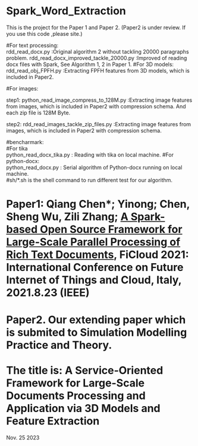 # Spark_Word_Extraction
This is the project for the Paper 1 and Paper 2. (Paper2 is under review. If you use this code ,please site.)

#For text processing:<br>
rdd_read_docx.py                          :Original algorithm 2 without tackling 20000 paragraphs problem.
rdd_read_docx_improved_tackle_20000.py    :Improved of reading docx files with Spark, See Algorithm 1, 2  in Paper 1. 
#For 3D models:<br>
rdd_read_obj_FPFH.py		 :Extracting FPFH features from 3D models, which is included in Paper2.	

#For images:<br>

step1: python_read_image_compress_to_128M.py  :Extracting image features from images, which is included in Paper2 with compression schema. And each zip file is 128M Byte.

step2: rdd_read_images_tackle_zip_files.py  :Extracting image features from images, which is included in Paper2 with compression schema.	

#bencharmark: <br>
#For tika<br>
python_read_docx_tika.py : Reading with tika on local machine.
#For python-docx:<br>
python_read_docx.py   : Serial algorithm of Python-docx running on local machine.
<br>
#sh/*.sh is the shell command to run different test for our algorithm.

# Paper1: Qiang Chen*; Yinong; Chen, Sheng Wu, Zili Zhang; <a href='https://ieeexplore.ieee.org/document/9590234' target=_blank>A Spark-based Open Source Framework for Large-Scale Parallel Processing of Rich Text Documents</a>, FiCloud 2021: International Conference on Future Internet of Things and Cloud, Italy, 2021.8.23 (IEEE)

# Paper2. Our extending paper which is submited to Simulation Modelling Practice and Theory.  <br><br>The title is:  A Service-Oriented Framework for Large-Scale Documents Processing and Application via 3D Models and Feature Extraction



Nov. 25 2023


